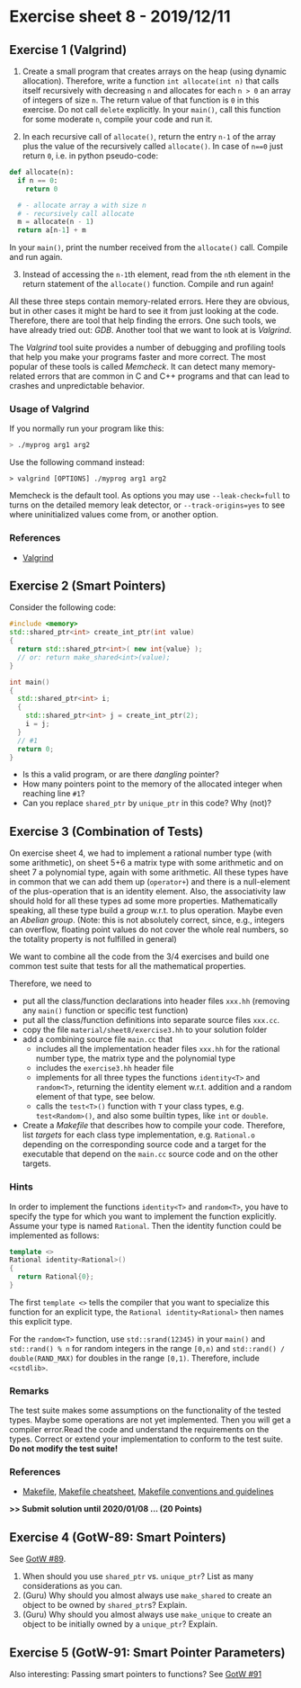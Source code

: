 # Exercise sheet 8 - 2019/12/11

## Exercise 1 (Valgrind)
1. Create a small program that creates arrays on the heap (using dynamic allocation). Therefore, write a function `int allocate(int n)`
   that calls itself recursively with decreasing `n` and allocates for each `n > 0` an array of integers of size `n`. The return value of that function
   is `0` in this exercise. Do not call `delete` explicitly. In your `main()`, call this function for some moderate `n`, compile your code and run it.

2. In each recursive call of `allocate()`, return the entry `n-1` of the array plus the value of the recursively called `allocate()`.
In case of `n==0` just return `0`, i.e. in python pseudo-code:
```python
def allocate(n):
  if n == 0:
    return 0

  # - allocate array a with size n
  # - recursively call allocate
  m = allocate(n - 1)
  return a[n-1] + m
```
  In your `main()`, print the number received from the `allocate()` call. Compile and run again.

3. Instead of accessing the `n-1`th element, read from the `n`th element in the return statement of the `allocate()` function. Compile and run again!


All these three steps contain memory-related errors. Here they are obvious, but in other cases it might be hard to see it from just looking at the code.
Therefore, there are tool that help finding the errors. One such tools, we have already tried out: *GDB*. Another tool that we want to look at is
*Valgrind*.

The *Valgrind* tool suite provides a number of debugging and profiling tools that help you make your programs faster and more correct.
The most popular of these tools is called *Memcheck*. It can detect many memory-related errors that are common in C and C++ programs
and that can lead to crashes and unpredictable behavior.

### Usage of Valgrind
If you normally run your program like this:
```bash
> ./myprog arg1 arg2
```
Use the following command instead:
```
> valgrind [OPTIONS] ./myprog arg1 arg2
```
Memcheck is the default tool. As options you may use `--leak-check=full` to turns on the detailed memory leak detector,
or `--track-origins=yes` to see where uninitialized values come from, or another option.

### References
- [Valgrind](http://valgrind.org/docs/manual/quick-start.html)


## Exercise 2 (Smart Pointers)
Consider the following code:
```c++
#include <memory>
std::shared_ptr<int> create_int_ptr(int value)
{
  return std::shared_ptr<int>( new int{value} );
  // or: return make_shared<int>(value);
}

int main()
{
  std::shared_ptr<int> i;
  {
    std::shared_ptr<int> j = create_int_ptr(2);
    i = j;
  }
  // #1
  return 0;
}
```
- Is this a valid program, or are there *dangling* pointer?
- How many pointers point to the memory of the allocated integer when reaching line `#1`?
- Can you replace `shared_ptr` by `unique_ptr` in this code? Why (not)?


## Exercise 3 (Combination of Tests)
On exercise sheet 4, we had to implement a rational number type (with some arithmetic), on sheet 5+6 a
matrix type with some arithmetic and on sheet 7 a polynomial type, again with some arithmetic. All these
types have in common that we can add them up (`operator+`) and there is a null-element of the plus-operation
that is an identity element. Also, the associativity law should hold for all these types ad some more properties.
Mathematically speaking, all these type build a *group* w.r.t. to plus operation. Maybe even an *Abelian group*.
(Note: this is not absolutely correct, since, e.g., integers can overflow, floating point values do not cover
the whole real numbers, so the totality property is not fulfilled in general)

We want to combine all the code from the 3/4 exercises and build one common test suite that tests for all
the mathematical properties.

Therefore, we need to
- put all the class/function declarations into header files `xxx.hh` (removing any `main()` function or specific test function)
- put all the class/function definitions into separate source files `xxx.cc`.
- copy the file `material/sheet8/exercise3.hh` to your solution folder
- add a combining source file `main.cc` that
  * includes all the implementation header files `xxx.hh` for the rational number type, the matrix type and the polynomial type
  * includes the `exercise3.hh` header file
  * implements for all three types the functions `identity<T>` and `random<T>`, returning the identity element w.r.t. addition and
    a random element of that type, see below.
  * calls the `test<T>()` function with `T` your class types, e.g. `test<Random>()`, and also some builtin types, like `int` or `double`.
- Create a *Makefile* that describes how to compile your code. Therefore, list *targets* for each class type implementation, e.g. `Rational.o`
  depending on the corresponding source code and a target for the executable that depend on the `main.cc` source code and on the other targets.


### Hints
In order to implement the functions `identity<T>` and `random<T>`, you have to specify the type for which you want to implement
the function explicitly. Assume your type is named `Rational`. Then the identity function could be implemented as follows:
```c++
template <>
Rational identity<Rational>()
{
  return Rational{0};
}
```
The first `template <>` tells the compiler that you want to specialize this function for an explicit type, the `Rational identity<Rational>` then
names this explicit type.

For the `random<T>` function, use `std::srand(12345)` in your `main()` and `std::rand() % n` for random integers in the range `[0,n)` and
`std::rand() / double(RAND_MAX)` for doubles in the range `[0,1)`. Therefore, include `<cstdlib>`.

### Remarks
The test suite makes some assumptions on the functionality of the tested types. Maybe some operations are not yet implemented. Then you will
get a compiler error.Read the code and understand the requirements on the types. Correct or extend your implementation to conform to the test suite.
**Do not modify the test suite!**

### References
- [Makefile](https://www.gnu.org/software/make/manual/html_node/Makefiles.html),
  [Makefile cheatsheet](https://devhints.io/makefile),
  [Makefile conventions and guidelines](https://eigenstate.org/notes/makefiles)

**>> Submit solution until 2020/01/08 ... (20 Points)**


## Exercise 4 (GotW-89: Smart Pointers)
See [GotW #89](https://herbsutter.com/2013/05/29/gotw-89-solution-smart-pointers).

1. When should you use `shared_ptr` vs. `unique_ptr`? List as many considerations as you can.
2. (Guru) Why should you almost always use `make_shared` to create an object to be owned by `shared_ptr`s? Explain.
3. (Guru) Why should you almost always use `make_unique` to create an object to be initially owned by a `unique_ptr`? Explain.

## Exercise 5 (GotW-91: Smart Pointer Parameters)
Also interesting: Passing smart pointers to functions? See [GotW #91](https://herbsutter.com/2013/06/05/gotw-91-solution-smart-pointer-parameters)